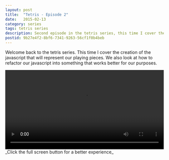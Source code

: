 ```yaml
---
layout: post
title:  "Tetris - Episode 2"
date:   2015-02-13
category: series
tags: tetris series
description: Second episode in the tetris series, this time I cover the javascript needed to represent the playing objects.
postid: 9b27e4f2-8bf6-7341-9263-56cf1f0b4beb
---
```


Welcome back to the tetris series. This time I cover the creation of the javascript that will represent our playing pieces. We also look at how to refactor our javascript into something that works better for our purposes.

<video style="width:100%;" controls>
	<source src="http://videos.quarrantine.com?name=tetris2.mp4" type="video/mp4">
</video>
_Click the full screen button for a better experience_
